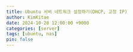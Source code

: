 ```yaml
---
title: Ubuntu 서버 네트워크 설정하기(DHCP, 고정 IP)
author: KimKitae
date: 2024-10-28 12:00:00 +9000
categories: [server]
tags: [ubuntu, nas]
pin: false
---
```



